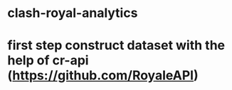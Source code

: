 # clash-royal-analytics
# first step construct dataset with the help of cr-api (https://github.com/RoyaleAPI)



